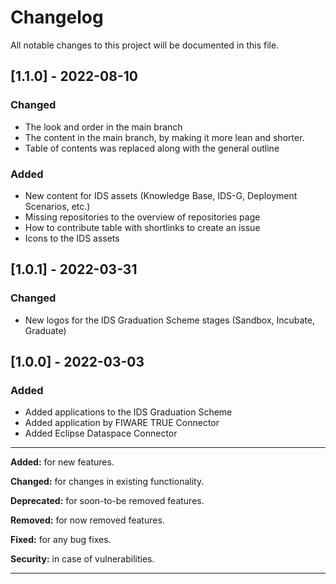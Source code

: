 
# Changelog
All notable changes to this project will be documented in this file.


## [1.1.0] - 2022-08-10
### Changed
- The look and order in the main branch
- The content in the main branch, by making it more lean and shorter.
- Table of contents was replaced along with the general outline 

### Added
- New content for IDS assets (Knowledge Base, IDS-G, Deployment Scenarios, etc.)
- Missing repositories to the overview of repositories page
- How to contribute table with shortlinks to create an issue
- Icons to the IDS assets

## [1.0.1] - 2022-03-31
### Changed
- New logos for the IDS Graduation Scheme stages (Sandbox, Incubate, Graduate)

## [1.0.0] - 2022-03-03
### Added
- Added applications to the IDS Graduation Scheme
- Added application by FIWARE TRUE Connector
- Added Eclipse Dataspace Connector


---

**Added:** for new features.

**Changed:** for changes in existing functionality.

**Deprecated:** for soon-to-be removed features.

**Removed:** for now removed features.

**Fixed:** for any bug fixes.

**Security:** in case of vulnerabilities.

---
